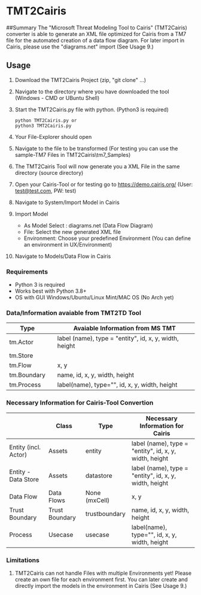 # TMT2Cairis
##Summary
The "Microsoft Threat Modeling Tool to Cairis" (TMT2Cairis) converter is able to generate an XML file optimized for 
Cairis from a TM7 file for the automated creation of a data flow diagram. For later import in Cairis, please use 
the "diagrams.net" import (See Usage 9.)

## Usage
1. Download the TMT2Cairis Project (zip, "git clone" ...)
2. Navigate to the directory where you have downloaded the tool (Windows - CMD or UBuntu Shell)
3. Start the TMT2Cairis.py file with python. (Python3 is required)
            
    ```console
    python TMT2Cairis.py or
    python3 TMT2Cairis.py
    ```
4. Your File-Explorer should open
5. Navigate to the file to be transformed (For testing you can use the sample-TM7 Files in TMT2Cairis\tm7_Samples)
6. The TMT2Cairis Tool will now generate you a XML File in the same directory (source directory)
7. Open your Cairis-Tool or for testing go to https://demo.cairis.org/ (User: test@test.com, PW: test)
8. Navigate to System/Import Model in Cairis
9. Import Model
    - As Model Select : diagrams.net (Data Flow Diagram)
    - File: Select the new generated XML file
    - Environment: Choose your predefined Environment (You can define an environment in UX/Environment)
10. Navigate to Models/Data Flow in Cairis

### Requirements
- Python 3 is required
- Works best with Python 3.8+
- OS with GUI Windows/Ubuntu/Linux Mint/MAC OS (No Arch yet)

### Data/Information avaiable from TMT2TD Tool

|Type                |              |         Avaiable Information from MS TMT               |
|--------------------|--------------|--------------------------------------------------------|
| tm.Actor           |              | label (name), type = "entity", id, x, y, width, height |
| tm.Store           |              |                                                        | 
| tm.Flow            |              | x, y                                                   |
| tm.Boundary        |              | name, id, x, y, width, height                          |
| tm.Process         |              | label(name), type="", id, x, y, width, height          |  



### Necessary Information for Cairis-Tool Convertion
|                    |Class              |Type          |              Necessary Information for Cairis          |
|--------------------|-------------------|--------------|--------------------------------------------------------|
|Entity (incl. Actor)|Assets             |entity        | label (name), type = "entity", id, x, y, width, height |
|Entity - Data Store |Assets             |datastore     | label (name), type = "entity", id, x, y, width, height |
|Data Flow           |Data Flows         |None (mxCell) | x, y                                                   |
|Trust Boundary      |Trust Boundary     |trustboundary | name, id, x, y, width, height                          |
|Process             |Usecase            |usecase       | label(name), type="", id, x, y, width, height          |  
   
   
   
### Limitations
1. TMT2Cairis can not handle Files with multiple Environments yet! Please create an own file for each environment first. 
You can later create and directly import the models in the environment in Cairis (See Usage 9.)



